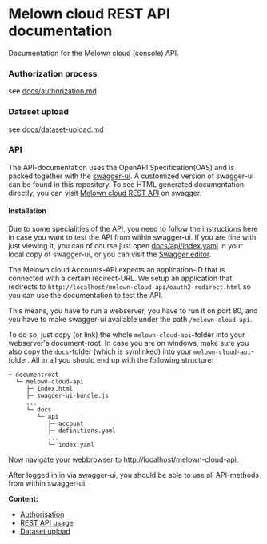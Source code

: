 # Melown cloud REST API documentation
Documentation for the Melown cloud (console) API.

### Authorization process
see [docs/authorization.md](docs/authorization.md)


### Dataset upload
see [docs/dataset-upload.md](docs/dataset-upload.md)

### API
The API-documentation uses the OpenAPI Specification(OAS) and is packed together
with the [swagger-ui](http://swagger.io/swagger-ui/). A customized version of
swagger-ui can be found in this repository. To see HTML generated documentation
directly, you can visit [Melown cloud REST API](http://editor.swagger.io/?url=https://raw.githubusercontent.com/Melown/mario-cloud-api/master/docs/api/index.yaml) on swagger.

#### Installation
Due to some specialities of the API, you need to follow the instructions here
in case you want to test the API from within swagger-ui. If you are fine with just
viewing it, you can of course just open [docs/api/index.yaml](docs/api/index.yaml)
in your local copy of swagger-ui, or you can visit the
[Swagger editor](http://editor.swagger.io/?url=https://raw.githubusercontent.com/Melown/mario-cloud-api/master/docs/api/index.yaml).

The Melown cloud Accounts-API expects an application-ID that is connected with a certain
redirect-URL. We setup an application that redirects to `http://localhost/melown-cloud-api/oauth2-redirect.html` so you can use the documentation to test the API.

This means, you have to run a webserver, you have to run it on port 80, and you
have to make swagger-ui available under the path `/melown-cloud-api`.

To do so, just copy (or link) the whole `melown-cloud-api`-folder into your webserver's
document-root. In case you are on windows, make sure you also copy the `docs`-folder
(which is symlinked) into your `melown-cloud-api`-folder. All in all you should end up
with the following structure:

```
─ documentroot
  └─ melown-cloud-api
     ├─ index.html
     ├─ swagger-ui-bundle.js
     ...
     └─ docs
        └─ api
           ├─ account
           ├─ definitions.yaml
           ...
           └─ index.yaml
```

Now navigate your webbrowser to http://localhost/melown-cloud-api.

After logged in in via swagger-ui, you should be able to use all API-methods from
within swagger-ui.

**Content:**

* [Authorisation](docs/authorization.md)
* [REST API usage](docs/rest-api-usage.md)
* [Dataset upload](docs/dataset-upload.md)
